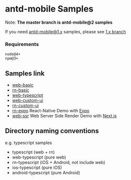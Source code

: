 # antd-mobile Samples

Note: **The master branch is antd-mobile@2 samples**

If you need antd-mobile@1.x samples, please see [1.x branch](https://github.com/ant-design/antd-mobile-samples/tree/1.x)


### Requirements

```
node@4+
npm@3+
```

## Samples link

- [web-basic](./web-webpack)
- [rn-basic](./react-native)
- [web-typescript](./web-typescript)
- [web-custom-ui](./web-custom-ui)
- [rn-custom-ui](./rn-custom-ui)
- [rn-expo](./rn-expo) React-Native Demo with [Expo](https://expo.io/)
- [web-ssr](./rn-expo) Web Server Side Render Demo with [Next.js](https://github.com/zeit/next.js/)


## Directory naming conventions

e.g. typescript samples

- typescript (web + rn)
- web-typescript (pure web)
- rn-typescript (iOS + Android, not include web)
- ios-typescript (pure iOS)
- android-typescript (pure Android)
